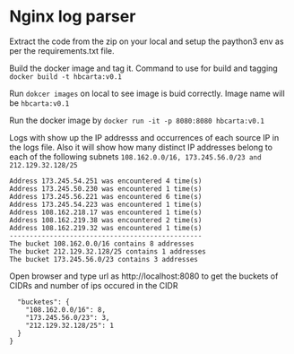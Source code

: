 # Nginx log parser

Extract the code from the zip on your local and setup the paython3 env as per the requirements.txt file.

Build the docker image and tag it. Command to use for build and tagging 
```docker build -t hbcarta:v0.1```

Run ```dokcer images``` on local to see image is buid correctly. Image name will be  ```hbcarta:v0.1```

Run the docker image by ```docker run -it -p 8080:8080 hbcarta:v0.1```

Logs with show up the IP addresss and occurrences of each source IP in the logs file. Also it will show how many distinct IP addresses belong to each of the following subnets ```108.162.0.0/16, 173.245.56.0/23 and 212.129.32.128/25```

```
Address 173.245.54.251 was encountered 4 time(s)
Address 173.245.50.230 was encountered 1 time(s)
Address 173.245.56.221 was encountered 6 time(s)
Address 173.245.54.223 was encountered 1 time(s)
Address 108.162.218.17 was encountered 1 time(s)
Address 108.162.219.38 was encountered 2 time(s)
Address 108.162.219.32 was encountered 1 time(s)
------------------------------------------------
The bucket 108.162.0.0/16 contains 8 addresses
The bucket 212.129.32.128/25 contains 1 addresses
The bucket 173.245.56.0/23 contains 3 addresses
```

Open browser and type url as http://localhost:8080 to get the buckets of CIDRs and number of ips occured in the CIDR

```{
  "bucketes": {
    "108.162.0.0/16": 8, 
    "173.245.56.0/23": 3, 
    "212.129.32.128/25": 1
  }
}
```

